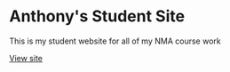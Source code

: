 # Anthony's Student Site

This is my student website for all of my NMA course work

[View site](https://anthonyn15.github.io/studentsite/)
